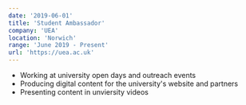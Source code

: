 ```yaml
---
date: '2019-06-01'
title: 'Student Ambassador'
company: 'UEA'
location: 'Norwich'
range: 'June 2019 - Present'
url: 'https://uea.ac.uk'
---
```


- Working at university open days and outreach events
- Producing digital content for the university's website and partners
- Presenting content in unviersity videos
